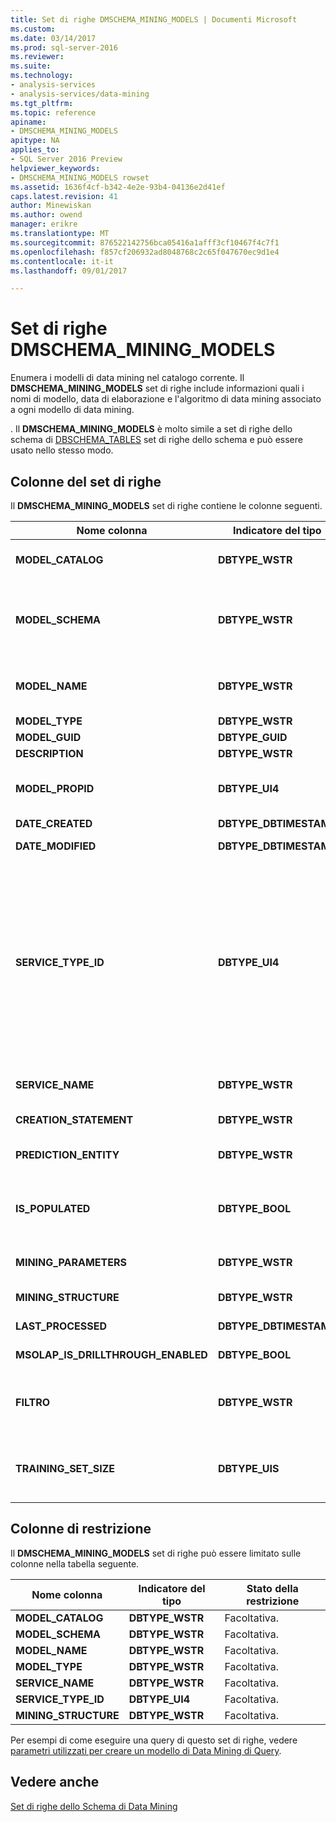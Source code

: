 ```yaml
---
title: Set di righe DMSCHEMA_MINING_MODELS | Documenti Microsoft
ms.custom: 
ms.date: 03/14/2017
ms.prod: sql-server-2016
ms.reviewer: 
ms.suite: 
ms.technology:
- analysis-services
- analysis-services/data-mining
ms.tgt_pltfrm: 
ms.topic: reference
apiname:
- DMSCHEMA_MINING_MODELS
apitype: NA
applies_to:
- SQL Server 2016 Preview
helpviewer_keywords:
- DMSCHEMA_MINING_MODELS rowset
ms.assetid: 1636f4cf-b342-4e2e-93b4-04136e2d41ef
caps.latest.revision: 41
author: Minewiskan
ms.author: owend
manager: erikre
ms.translationtype: MT
ms.sourcegitcommit: 876522142756bca05416a1afff3cf10467f4c7f1
ms.openlocfilehash: f857cf206932ad8048768c2c65f047670ec9d1e4
ms.contentlocale: it-it
ms.lasthandoff: 09/01/2017

---
```

# <a name="dmschemaminingmodels-rowset"></a>Set di righe DMSCHEMA_MINING_MODELS
  Enumera i modelli di data mining nel catalogo corrente. Il **DMSCHEMA_MINING_MODELS** set di righe include informazioni quali i nomi di modello, data di elaborazione e l'algoritmo di data mining associato a ogni modello di data mining.  
  
 . Il **DMSCHEMA_MINING_MODELS** è molto simile a set di righe dello schema di [DBSCHEMA_TABLES](../../../analysis-services/schema-rowsets/ole-db/dbschema-tables-rowset.md) set di righe dello schema e può essere usato nello stesso modo.  
  
## <a name="rowset-columns"></a>Colonne del set di righe  
 Il **DMSCHEMA_MINING_MODELS** set di righe contiene le colonne seguenti.  
  
|Nome colonna|Indicatore del tipo|Description|  
|-----------------|--------------------|-----------------|  
|**MODEL_CATALOG**|**DBTYPE_WSTR**|Nome del catalogo. Popolato con il nome del database di cui il modello è membro.|  
|**MODEL_SCHEMA**|**DBTYPE_WSTR**|Nome dello schema non qualificato. Questa colonna non è supportata da [!INCLUDE[msCoName](../../../includes/msconame-md.md)] [!INCLUDE[ssNoVersion](../../../includes/ssnoversion-md.md)] [!INCLUDE[ssASnoversion](../../../includes/ssasnoversion-md.md)]; contiene sempre **NULL**.|  
|**MODEL_NAME**|**DBTYPE_WSTR**|Nome del modello di data mining. Questa colonna contiene il nome del modello di data mining e non è mai vuota.|  
|**MODEL_TYPE**|**DBTYPE_WSTR**|Tipo di modello.|  
|**MODEL_GUID**|**DBTYPE_GUID**|GUID del modello.|  
|**DESCRIPTION**|**DBTYPE_WSTR**|Descrizione intuitiva del modello.|  
|**MODEL_PROPID**|**DBTYPE_UI4**|ID di proprietà del modello. Questa colonna non è supportata da [!INCLUDE[ssASnoversion](../../../includes/ssasnoversion-md.md)]; contiene sempre **NULL**.|  
|**DATE_CREATED**|**DBTYPE_DBTIMESTAMP**|Data di creazione del modello.|  
|**DATE_MODIFIED**|**DBTYPE_DBTIMESTAMP**|Data dell'ultima modifica della definizione del modello.|  
|**SERVICE_TYPE_ID**|**DBTYPE_UI4**|Enumerazione che identifica il tipo di algoritmo di data mining utilizzato dal modello. Il tipo può corrispondere a uno dei valori seguenti:<br /><br /> **DM_SERVICETYPE_CLASSIFICATION** (1)<br /><br /> **DM_SERVICETYPE_SEGMENTATION**(2)<br /><br /> **ASSOCIAZIONE DM_SERVICETYPE_**(4)<br /><br /> **DM_SERVICETYPE_ DENSITY_ESTIMATE**(8)<br /><br /> **DM_SERVICETYPE_SEQUENCE**(16)|  
|**SERVICE_NAME**|**DBTYPE_WSTR**|Nome specifico del provider per l'algoritmo di data mining utilizzato dal modello.|  
|**CREATION_STATEMENT**|**DBTYPE_WSTR**|Istruzione utilizzata per creare il modello di data mining.|  
|**PREDICTION_ENTITY**|**DBTYPE_WSTR**|Elenco delimitato da virgole che indica quali colonne di data mining possono essere stimate.|  
|**IS_POPULATED**|**DBTYPE_BOOL**|Flag booleano che indica se il modello è popolato.<br /><br /> **TRUE** se il modello è popolato; in caso contrario, **FALSE**.|  
|**MINING_PARAMETERS**|**DBTYPE_WSTR**|Elenco con valori separati da virgole dei parametri utilizzati durante la creazione del modello.|  
|**MINING_STRUCTURE**|**DBTYPE_WSTR**|ID della struttura di data mining su cui è basato il modello.|  
|**LAST_PROCESSED**|**DBTYPE_DBTIMESTAMP**|Data dell'ultima elaborazione del modello.|  
|**MSOLAP_IS_DRILLTHROUGH_ENABLED**|**DBTYPE_BOOL**|Flag booleano che indica se il modello supporta il drill-through.|  
|**FILTRO**|**DBTYPE_WSTR**|Espressione di filtro associata al modello di data mining.<br /><br /> Un valore NULL o una stringa vuota indica che non è applicato alcun filtro.|  
|**TRAINING_SET_SIZE**|**DBTYPE_UIS**|Numero di case contenuti nel set di training del modello di data mining dopo l'elaborazione della struttura e dopo l'applicazione di eventuali filtri al modello.|  
  
## <a name="restriction-columns"></a>Colonne di restrizione  
 Il **DMSCHEMA_MINING_MODELS** set di righe può essere limitato sulle colonne nella tabella seguente.  
  
|Nome colonna|Indicatore del tipo|Stato della restrizione|  
|-----------------|--------------------|-----------------------|  
|**MODEL_CATALOG**|**DBTYPE_WSTR**|Facoltativa.|  
|**MODEL_SCHEMA**|**DBTYPE_WSTR**|Facoltativa.|  
|**MODEL_NAME**|**DBTYPE_WSTR**|Facoltativa.|  
|**MODEL_TYPE**|**DBTYPE_WSTR**|Facoltativa.|  
|**SERVICE_NAME**|**DBTYPE_WSTR**|Facoltativa.|  
|**SERVICE_TYPE_ID**|**DBTYPE_UI4**|Facoltativa.|  
|**MINING_STRUCTURE**|**DBTYPE_WSTR**|Facoltativa.|  
  
 Per esempi di come eseguire una query di questo set di righe, vedere [parametri utilizzati per creare un modello di Data Mining di Query](../../../analysis-services/data-mining/query-the-parameters-used-to-create-a-mining-model.md).  
  
## <a name="see-also"></a>Vedere anche  
 [Set di righe dello Schema di Data Mining](../../../analysis-services/schema-rowsets/data-mining/data-mining-schema-rowsets.md)  
  
  
